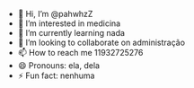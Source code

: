 - 👋 Hi, I’m @pahwhzZ
- 👀 I’m interested in medicina
- 🌱 I’m currently learning nada
- 💞️ I’m looking to collaborate on administração
- 📫 How to reach me 11932725276
- 😄 Pronouns: ela, dela
- ⚡ Fun fact: nenhuma

<!---
pahwhzZ/pahwhzZ is a ✨ special ✨ repository because its `README.md` (this file) appears on your GitHub profile.
You can click the Preview link to take a look at your changes.
--->
